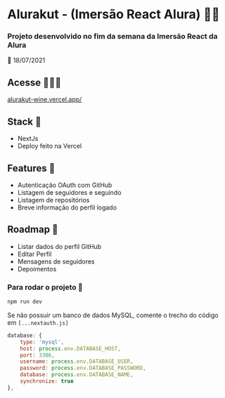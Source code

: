 # Alurakut - (Imersão React Alura) 👨‍💻

### Projeto desenvolvido no fim da semana da Imersão React da Alura


📅 18/07/2021


## Acesse 🚀🚀🚀
[alurakut-wine.vercel.app/](alurakut-wine.vercel.app/)

## Stack 🧶
- NextJs
- Deploy feito na Vercel

## Features 🥗
- Autenticação OAuth com GitHub
- Listagem de seguidores e seguindo
- Listagem de repositórios
- Breve informação do perfil logado


## Roadmap 🚟
- Listar dados do perfil GitHub
- Editar Perfil
- Mensagens de seguidores
- Depoimentos


### Para rodar o projeto 🧾

```bash
npm run dev
```

Se não possuir um banco de dados MySQL, comente o trecho do código em `[...nextauth.js]`

```javascript
database: {
    type: 'mysql',
    host: process.env.DATABASE_HOST,
    port: 3306,
    username: process.env.DATABASE_USER,
    password: process.env.DATABASE_PASSWORD,
    database: process.env.DATABASE_NAME,
    synchronize: true
},
```